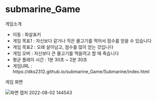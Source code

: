 # submarine_Game


게임소개
<ul>
<li>이동 : 화살표키</li>
<li>게임 목표1 : 자신보다 같거나 작은 물고기를 먹어서 점수를 얻을 수 있습니다</li>
<li>게임 목표2 : 오래 살아남고, 점수를 많이 얻는 것입니다</li>
<li>게임 오버 : 자신보다 큰 물고기를 먹을려고 할 때 죽습니다</li>
<li>평균 플레이 시간 : 1분 30초 ~ 2분 30초</li>
<li>게임URL : https://dks2312.github.io/submarine_Game/Submarine/index.html</li>
</ul>
게임 화면  <br>

![화면 캡처 2022-08-02 144543](https://user-images.githubusercontent.com/59419591/182301477-88eaf65f-2090-455c-a688-52088d6c0cbf.png)
